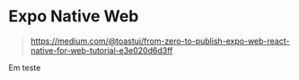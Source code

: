 # Expo Native Web

> https://medium.com/@toastui/from-zero-to-publish-expo-web-react-native-for-web-tutorial-e3e020d6d3ff


Em teste

